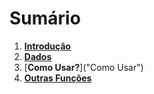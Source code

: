 # Sumário

1. [**Introdução**](Home)
2. [**Dados**](Databases)
3. [**Como Usar?**]("Como Usar")
4. [**Outras Funções**](Funções)